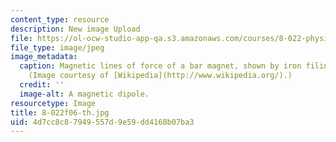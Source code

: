 ```yaml
---
content_type: resource
description: New image Upload
file: https://ol-ocw-studio-app-qa.s3.amazonaws.com/courses/8-022-physics-ii-electricity-and-magnetism-fall-2006/4d7cc8c87949557d9e59dd4168b07ba3_8-022f06-th.jpg
file_type: image/jpeg
image_metadata:
  caption: Magnetic lines of force of a bar magnet, shown by iron filings on paper.
    (Image courtesy of [Wikipedia](http://www.wikipedia.org/).)
  credit: ''
  image-alt: A magnetic dipole.
resourcetype: Image
title: 8-022f06-th.jpg
uid: 4d7cc8c8-7949-557d-9e59-dd4168b07ba3
---
```

